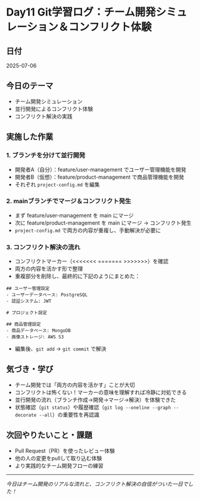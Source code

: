 # Day11 Git学習ログ：チーム開発シミュレーション＆コンフリクト体験

## 日付
2025-07-06

## 今日のテーマ
- チーム開発シミュレーション
- 並行開発によるコンフリクト体験
- コンフリクト解決の実践

## 実施した作業

### 1. ブランチを分けて並行開発
- 開発者A（自分）：feature/user-management でユーザー管理機能を開発
- 開発者B（仮想）：feature/product-management で商品管理機能を開発
- それぞれ `project-config.md` を編集

### 2. mainブランチでマージ＆コンフリクト発生
- まず feature/user-management を main にマージ
- 次に feature/product-management を main にマージ → コンフリクト発生
- `project-config.md` で両方の内容が重複し、手動解決が必要に

### 3. コンフリクト解決の流れ
- コンフリクトマーカー（<<<<<<< ======= >>>>>>>）を確認
- 両方の内容を活かす形で整理
- 重複部分を削除し、最終的に下記のようにまとめた：

```
## ユーザー管理設定
- ユーザーデータベース: PostgreSQL
- 認証システム: JWT

# プロジェクト設定

## 商品管理設定
- 商品データベース: MongoDB
- 画像ストレージ: AWS S3
```

- 編集後、`git add` → `git commit` で解決

## 気づき・学び

- チーム開発では「両方の内容を活かす」ことが大切
- コンフリクトは怖くない！マーカーの意味を理解すれば冷静に対処できる
- 並行開発の流れ（ブランチ作成→開発→マージ→解決）を体験できた
- 状態確認（`git status`）や履歴確認（`git log --oneline --graph --decorate --all`）の重要性を再認識

## 次回やりたいこと・課題
- Pull Request（PR）を使ったレビュー体験
- 他の人の変更をpullして取り込む体験
- より実践的なチーム開発フローの練習

---
*今日はチーム開発のリアルな流れと、コンフリクト解決の自信がついた一日でした！* 